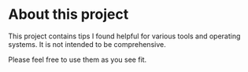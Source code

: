 # About this project

This project contains tips I found helpful for various tools and operating
systems.  It is not intended to be comprehensive.

Please feel free to use them as you see fit.
